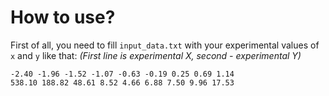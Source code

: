 # How to use?

First of all, you need to fill `input_data.txt` with your experimental values of `x` and `y` like that:
_(First line is experimental X, second - experimental Y)_

```text
-2.40 -1.96 -1.52 -1.07 -0.63 -0.19 0.25 0.69 1.14
538.10 188.82 48.61 8.52 4.66 6.88 7.50 9.96 17.53
```

